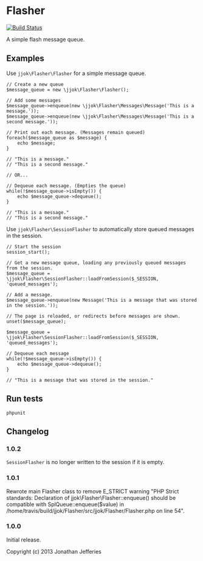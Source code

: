 Flasher
=======

[![Build Status](https://travis-ci.org/jjok/Flasher.png)](https://travis-ci.org/jjok/Flasher)

A simple flash message queue.

Examples
--------

Use `jjok\Flasher\Flasher` for a simple message queue.

	// Create a new queue
	$message_queue = new \jjok\Flasher\Flasher();
	
	// Add some messages
	$message_queue->enqueue(new \jjok\Flasher\Messages\Message('This is a message.'));
	$message_queue->enqueue(new \jjok\Flasher\Messages\Message('This is a second message.'));
	
	// Print out each message. (Messages remain queued)
	foreach($message_queue as $message) {
		echo $message;
	}
	
	// "This is a message."
	// "This is a second message."
	
	// OR...
	
	// Dequeue each message. (Empties the queue)
	while(!$message_queue->isEmpty()) {
		echo $message_queue->dequeue();
	}
	
	// "This is a message."
	// "This is a second message."


Use `jjok\Flasher\SessionFlasher` to automatically store queued messages in the session.

	// Start the session
	session_start();
	
	// Get a new message queue, loading any previously queued messages from the session.
	$message_queue = \jjok\Flasher\SessionFlasher::loadFromSession($_SESSION, 'queued_messages');
	
	// Add a message.
	$message_queue->enqueue(new Message('This is a message that was stored in the session.'));
	
	// The page is reloaded, or redirects before messages are shown.
	unset($message_queue);
	
	$message_queue = \jjok\Flasher\SessionFlasher::loadFromSession($_SESSION, 'queued_messages');
	
	// Dequeue each message
	while(!$message_queue->isEmpty()) {
		echo $message_queue->dequeue();
	}
	
	// "This is a message that was stored in the session."

Run tests
---------

	phpunit


Changelog
---------

### 1.0.2

`SessionFlasher` is no longer written to the session if it is empty.

### 1.0.1

Rewrote main Flasher class to remove E_STRICT warning "PHP Strict standards: 
Declaration of jjok\Flasher\Flasher::enqueue() should be compatible with
SplQueue::enqueue($value) in /home/travis/build/jjok/Flasher/src/jjok/Flasher/Flasher.php
on line 54".

### 1.0.0

Initial release.


Copyright (c) 2013 Jonathan Jefferies

